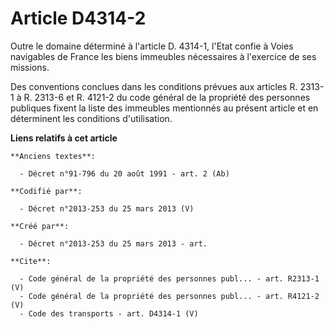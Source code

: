 # Article D4314-2

Outre le domaine déterminé à l'article D. 4314-1, l'Etat confie à Voies navigables de France les biens immeubles nécessaires
à l'exercice de ses missions. 

Des conventions conclues dans les conditions prévues aux articles R. 2313-1 à R. 2313-6 et R. 4121-2 du code général de la
propriété des personnes publiques fixent la liste des immeubles mentionnés au présent article et en déterminent les
conditions d'utilisation.

**Liens relatifs à cet article**

	**Anciens textes**:

	  - Décret n°91-796 du 20 août 1991 - art. 2 (Ab)

	**Codifié par**:

	  - Décret n°2013-253 du 25 mars 2013 (V)

	**Créé par**:

	  - Décret n°2013-253 du 25 mars 2013 - art.

	**Cite**:

	  - Code général de la propriété des personnes publ... - art. R2313-1 (V)
	  - Code général de la propriété des personnes publ... - art. R4121-2 (V)
	  - Code des transports - art. D4314-1 (V)
